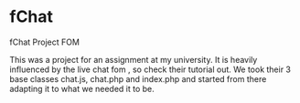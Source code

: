 # fChat
fChat Project FOM

This was a project for an assignment at my university.
It is heavily influenced by the live chat fom <PHP ZAG>, so check their tutorial out.
We took their 3 base classes chat.js, chat.php and index.php and started from there adapting it to what we needed it to be.

